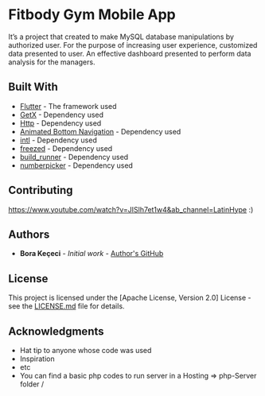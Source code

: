 # Fitbody Gym Mobile App

It’s a project that created to make MySQL database manipulations by authorized user. For the purpose of increasing user experience, customized data presented to user. An effective dashboard presented to perform data analysis for the managers.

## Built With

- [Flutter](https://flutter.dev/) - The framework used
- [GetX](https://pub.dev/packages/get) - Dependency used
- [Http](https://pub.dev/packages/http) - Dependency used
- [Animated Bottom Navigation](https://pub.dev/packages/animated_bottom_navigation_bar) - Dependency used
- [intl](https://pub.dev/packages/intl) - Dependency used
- [freezed](https://pub.dev/packages/freezed) - Dependency used
- [build_runner](https://pub.dev/packages/build_runner/) - Dependency used
- [numberpicker](https://pub.dev/packages/numberpicker) - Dependency used

## Contributing

https://www.youtube.com/watch?v=JISlh7et1w4&ab_channel=LatinHype :)

## Authors

- **Bora Keçeci** - _Initial work_ - [Author's GitHub](https://github.com/kececibora)

## License

This project is licensed under the [Apache License, Version 2.0] License - see the [LICENSE.md](https://www.apache.org/licenses/LICENSE-2.0) file for details.

## Acknowledgments

- Hat tip to anyone whose code was used
- Inspiration
- etc
- You can find a basic php codes to run server in a Hosting => php-Server folder /
